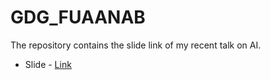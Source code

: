 # GDG_FUAANAB
The repository contains the slide link of my recent talk on AI. 
 - Slide - [Link](https://docs.google.com/presentation/d/1LjI8K5p5tOTRF29auOORBc_8w1FFBkOQ9YPdMmF_9gE/edit?usp=sharing)
